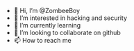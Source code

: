 - 👋 Hi, I’m @ZombeeBoy
- 👀 I’m interested in hacking and security
- 🌱 I’m currently learning 
- 💞️ I’m looking to collaborate on github
- 📫 How to reach me 

<!---
ZombeeBoy/ZombeeBoy is a ✨ special ✨ repository because its `README.md` (this file) appears on your GitHub profile.
You can click the Preview link to take a look at your changes.
--->
